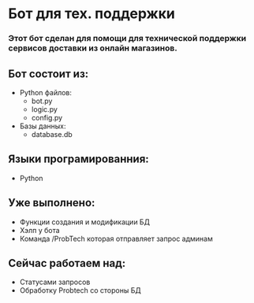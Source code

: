 # Бот для тех. поддержки
### Этот бот сделан для помощи для технической поддержки сервисов доставки из онлайн магазинов.
## Бот состоит из:
  - Python файлов:
      - bot.py
      - logic.py
      - config.py
  - Базы данных:
      - database.db
## Языки програмированния:
  - Python

## Уже выполнено:
  - Функции создания и модификации БД
  - Хэлп у бота
  - Команда /ProbTech которая отправляет запрос админам

## Сейчас работаем над:
  - Статусами запросов
  - Обработку Probtech со стороны БД

